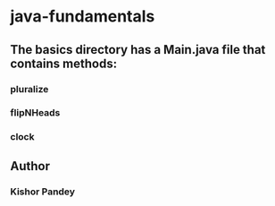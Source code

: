 # java-fundamentals ###
## The basics directory has a Main.java file that contains methods:
### pluralize
### flipNHeads
### clock
## Author
### Kishor Pandey